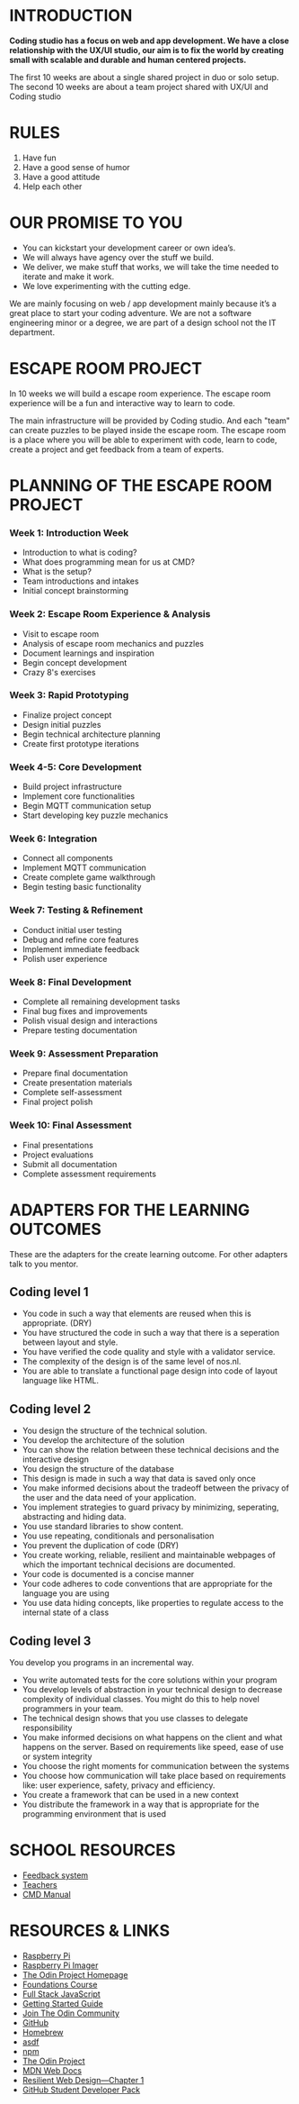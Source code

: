 # INTRODUCTION

**Coding studio has a focus on web and app development. We have a close relationship with the UX/UI studio, our aim is to fix the world by creating small with scalable and durable and human centered projects.**

The first 10 weeks are about a single shared project in duo or solo setup.
The second 10 weeks are about a team project shared with UX/UI and Coding studio

# RULES

1. Have fun
2. Have a good sense of humor
3. Have a good attitude
4. Help each other

# OUR PROMISE TO YOU

- You can kickstart your development career or own idea’s.
- We will always have agency over the stuff we build.
- We deliver, we make stuff that works, we will take the time needed to iterate and make it work.
- We love experimenting with the cutting edge.

We are mainly focusing on web / app development  mainly because it’s a great place to start your coding adventure. We are not a software engineering minor or a degree, we are part of a design school not the IT department.


# ESCAPE ROOM PROJECT
In 10 weeks we will build a escape room experience.
The escape room experience will be a fun and interactive way to learn to code.

The main infrastructure will be provided by Coding studio.
And each "team" can create puzzles to be played inside the escape room.
The escape room is a place where you will be able to experiment with code, learn to code, create a project and get feedback from a team of experts.


# PLANNING OF THE ESCAPE ROOM PROJECT

### Week 1: Introduction Week
- Introduction to what is coding?
- What does programming mean for us at CMD?
- What is the setup?
- Team introductions and intakes
- Initial concept brainstorming

### Week 2: Escape Room Experience & Analysis
- Visit to escape room 
- Analysis of escape room mechanics and puzzles
- Document learnings and inspiration
- Begin concept development
- Crazy 8's exercises

### Week 3: Rapid Prototyping
- Finalize project concept
- Design initial puzzles
- Begin technical architecture planning
- Create first prototype iterations

### Week 4-5: Core Development
- Build project infrastructure
- Implement core functionalities
- Begin MQTT communication setup
- Start developing key puzzle mechanics

### Week 6: Integration
- Connect all components
- Implement MQTT communication
- Create complete game walkthrough
- Begin testing basic functionality

### Week 7: Testing & Refinement
- Conduct initial user testing
- Debug and refine core features
- Implement immediate feedback
- Polish user experience

### Week 8: Final Development
- Complete all remaining development tasks
- Final bug fixes and improvements
- Polish visual design and interactions
- Prepare testing documentation

### Week 9: Assessment Preparation
- Prepare final documentation
- Create presentation materials
- Complete self-assessment
- Final project polish

### Week 10: Final Assessment
- Final presentations
- Project evaluations
- Submit all documentation
- Complete assessment requirements


# ADAPTERS FOR THE LEARNING OUTCOMES

These are the adapters for the create learning outcome.
For other adapters talk to you mentor.

## Coding level 1

- You code in such a way that elements are reused when this is appropriate. (DRY)
- You have structured the code in such a way that there is a seperation between layout and style.
- You have verified the code quality and style with a validator service.
- The complexity of the design is of the same level of nos.nl.
- You are able to translate a functional page design into code of layout language like HTML.

## Coding level 2

- You design the structure of the technical solution.
- You develop the architecture of the solution
- You can show the relation between these technical decisions and the interactive design
- You design the structure of the database
- This design is made in such a way that data is saved only once
- You make informed decisions about the tradeoff between the privacy of the user and the data need of your application.
- You implement strategies to guard privacy by minimizing, seperating, abstracting and hiding data.
- You use standard libraries to show content.
- You use repeating, conditionals and personalisation
- You prevent the duplication of code (DRY)
- You create working, reliable, resilient and maintainable webpages of which the important technical decisions are documented.
- Your code is documented is a concise manner
- Your code adheres to code conventions that are appropriate for the language you are using
- You use data hiding concepts, like properties to regulate access to the internal state of a class

## Coding level 3

You develop you programs in an incremental way.

- You write automated tests for the core solutions within your program
- You develop levels of abstraction in your technical design to decrease complexity of individual classes. You might do this to help novel programmers in your team.
- The technical design shows that you use classes to delegate responsibility
- You make informed decisions on what happens on the client and what happens on the server. Based on requirements like speed, ease of use or system integrity
- You choose the right moments for communication between the systems
- You choose how communication will take place based on requirements like: user experience, safety, privacy and efficiency.
- You create a framework that can be used in a new context
- You distribute the framework in a way that is appropriate for the programming environment that is used

# SCHOOL RESOURCES
- [Feedback system](https://app.ffwd.school)
- [Teachers](https://CMDWLD.com)
- [CMD Manual](https://newuniversity.sharepoint.com/:f:/r/sites/Group-CMDLWDStudententestomgeving1/Shared%20Documents/General?csf=1&web=1&e=qRhw2D)


# RESOURCES & LINKS

- [Raspberry Pi](https://www.raspberrypi.org/)
- [Raspberry Pi Imager](https://www.raspberrypi.org/software/raspberry-pi-imager/)  
- [The Odin Project Homepage](https://www.theodinproject.com/)
- [Foundations Course](https://www.theodinproject.com/paths/foundations)
- [Full Stack JavaScript](https://www.theodinproject.com/paths/full-stack-javascript)
- [Getting Started Guide](https://www.theodinproject.com/guides/getting-started)
- [Join The Odin Community](https://discord.com/invite/fbFCkYabZB)
- [GitHub](https://github.com/)
- [Homebrew](https://brew.sh/)
- [asdf](https://asdf-vm.com/)
- [npm](https://www.npmjs.com/)
- [The Odin Project](https://www.theodinproject.com/)
- [MDN Web Docs](https://developer.mozilla.org/en-US/)
- [Resilient Web Design—Chapter 1](https://resilientwebdesign.com/chapter1/)
- [GitHub Student Developer Pack](https://education.github.com/pack)